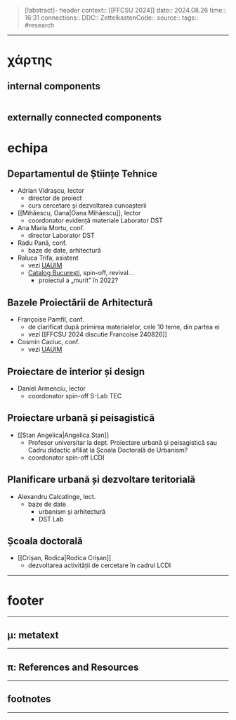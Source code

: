 > [!abstract]- header
> context:: [[FFCSU 2024]]
> date:: 2024.08.26
> time:: 16:31
> connections:: 
> DDC:: 
> ZettelkastenCode:: 
> source:: 
> tags:: #research 

---
# χάρτης
## internal components
```table-of-contents
```

## externally connected components


# echipa
## Departamentul de Științe Tehnice
- Adrian Vidrașcu, lector
	- director de proiect
	- curs cercetare și dezvoltarea cunoașterii
- [[Mihăescu, Oana|Oana Mihăescu]], lector
	- coordonator evidență materiale Laborator DST
- Ana Maria Mortu, conf.
	- director Laborator DST
- Radu Pană, conf.
	- baze de date, arhitectură
- Raluca Trifa, asistent
	- vezi [UAUIM](https://www.uauim.ro/bio/raluca-maria-trifa/)
	- [Catalog București](https://catalogbucuresti.info/), spin-off, revival...
		- proiectul a „murit” în 2022?
## Bazele Proiectării de Arhitectură
- Françoise Pamfil, conf.
	- de clarificat după primirea materialelor, cele 10 teme, din partea ei
	- vezi [[FFCSU 2024 discutie Francoise 240826]]
- Cosmin Caciuc, conf.
	- vezi [UAUIM](https://www.uauim.ro/bio/cosmin-caciuc/)
## Proiectare de interior și design
- Daniel Armenciu, lector
	- coordonator spin-off S-Lab TEC
## Proiectare urbană și peisagistică
- [[Stan Angelica|Angelica Stan]]
	- Profesor universitar la dept. Proiectare urbană și peisagistică sau Cadru didactic afiliat la Școala Doctorală de Urbanism?
	- coordonator spin-off LCDI
## Planificare urbană și dezvoltare teritorială
- Alexandru Calcatinge, lect.
	- baze de date
		- urbanism și arhitectură
		- DST Lab
## Școala doctorală
- [[Crișan, Rodica|Rodica Crișan]]
	- dezvoltarea activității de cercetare în cadrul LCDI


---
# footer
---
## μ: metatext


---
## π: References and Resources

---

## footnotes
---

